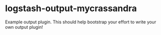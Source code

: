 # logstash-output-mycrassandra
Example output plugin. This should help bootstrap your effort to write your own output plugin!
